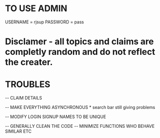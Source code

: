 # TO USE ADMIN 
USERNAME = rjsup
PASSWORD = pass

# Disclamer - all topics and claims are completly random and do not reflect the creater.

# TROUBLES

-- CLAIM DETAILS

-- MAKE EVERYTHING ASYNCHRONOUS
    * search bar still giving problems

-- MODIFY LOGIN SIGNUP NAMES TO BE UNIQUE

-- GENERALLY CLEAN THE CODE -- MINIMIZE FUNCTIONS WHO BEHAVE SIMILAR ETC
